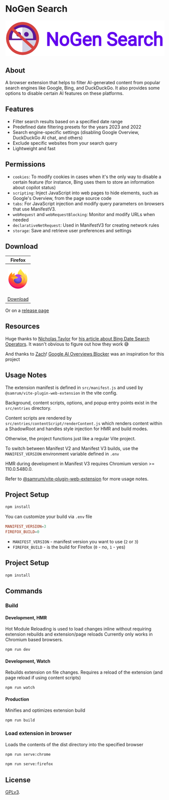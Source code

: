 # NoGen Search

![no-gen-search](img/brand.png)

## About

A browser extension that helps to filter AI-generated content from popular
search engines like Google, Bing, and DuckDuckGo. It also provides some options
to disable certain AI features on these platforms.

## Features

- Filter search results based on a specified date range
- Predefined date filtering presets for the years 2023 and 2022
- Search engine-specific settings (disabling Google Overview, DuckDuckGo AI chat, and others)
- Exclude specific websites from your search query
- Lightweight and fast

## Permissions

- `cookies`: To modify cookies in cases when it's the only way to disable a certain feature (for instance, Bing uses them to store an
  information about copilot status)
- `scripting`: Inject JavaScript into web pages to hide elements, such as Google's Overview, from the page source code
- `tabs`: For JavaScript injection and modify query parameters on browsers that use ManifestV3.
- `webRequest` and `webRequestBlocking`: Monitor and modify URLs when needed
- `declarativeNetRequest`: Used in ManifestV3 for creating network rules
- `storage`: Save and retrieve user preferences and settings


## Download

|Firefox|
|---    |
|<p align="center"><a href="https://addons.mozilla.org/en-US/firefox/addon/nogen-search/" ><img src="img/firefox.png"></a></p>|<p align="center">|
|[Download](https://addons.mozilla.org/en-US/firefox/addon/nogen-search/)|

Or on a [release page](https://github.com/nuckle/nogen-search/releases/latest)

## Resources

Huge thanks to [Nicholas Taylor](https://nullhandle.org/) for [his article about Bing Date Search Operators](https://nullhandle.org/blog/2024-06-12-exploring-the-bing-date-search-operators.html). It wasn't obvious to figure out how they work 😅

And thanks to [Zach](https://github.com/zbarnz)! [Google AI Overviews Blocker](https://github.com/zbarnz/Google_AI_Overviews_Blocker) was an inspiration for this project

## Usage Notes

The extension manifest is defined in `src/manifest.js` and used by
`@samrum/vite-plugin-web-extension` in the vite config.

Background, content scripts, options, and popup entry points exist in the
`src/entries` directory.

Content scripts are rendered by `src/entries/contentScript/renderContent.js`
which renders content within a ShadowRoot and handles style injection for HMR
and build modes.

Otherwise, the project functions just like a regular Vite project.

To switch between Manifest V2 and Manifest V3 builds, use the `MANIFEST_VERSION`
environment variable defined in `.env`

HMR during development in Manifest V3 requires Chromium version >= 110.0.5480.0.

Refer to
[@samrum/vite-plugin-web-extension](https://github.com/samrum/vite-plugin-web-extension)
for more usage notes.

## Project Setup

```sh
npm install
```

You can customize your build via `.env` file

```conf
MANIFEST_VERSION=3
FIREFOX_BUILD=0
```

- `MANIFEST_VERSION` - manifest version you want to use (`2` or `3`)
- `FIREFOX_BUILD` - is the build for Firefox (`0` - no, `1` - yes)

## Project Setup

```sh
npm install
```

## Commands

### Build

#### Development, HMR

Hot Module Reloading is used to load changes inline without requiring extension
rebuilds and extension/page reloads Currently only works in Chromium based
browsers.

```sh
npm run dev
```

#### Development, Watch

Rebuilds extension on file changes. Requires a reload of the extension (and page
reload if using content scripts)

```sh
npm run watch
```

#### Production

Minifies and optimizes extension build

```sh
npm run build
```

### Load extension in browser

Loads the contents of the dist directory into the specified browser

```sh
npm run serve:chrome
```

```sh
npm run serve:firefox
```

## License

[GPLv3](LICENSE).
